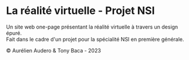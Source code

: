 # La réalité virtuelle - Projet NSI
Un site web one-page présentant la réalité virtuelle à travers un design épuré.<br>
Fait dans le cadre d'un projet pour la spécialité NSI en première générale.

&copy; Aurélien Audero & Tony Baca - 2023
